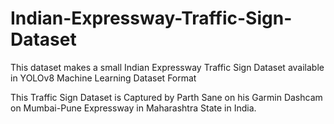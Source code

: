 # Indian-Expressway-Traffic-Sign-Dataset
This dataset makes a small Indian Expressway Traffic Sign Dataset available in YOLOv8 Machine Learning Dataset Format



This Traffic Sign Dataset is Captured by Parth Sane on his Garmin Dashcam on Mumbai-Pune Expressway in Maharashtra State in India.
